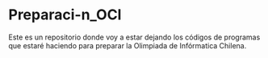 # Preparaci-n_OCI
Este es un repositorio donde voy a estar dejando los códigos de programas que estaré haciendo para preparar la Olimpiada de Infórmatica Chilena.
